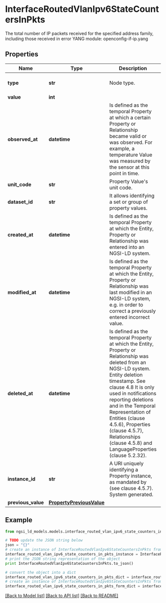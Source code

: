 # InterfaceRoutedVlanIpv6StateCountersInPkts

The total number of IP packets received for the specified address family, including those received in error  YANG module: openconfig-if-ip.yang 

## Properties

Name | Type | Description | Notes
------------ | ------------- | ------------- | -------------
**type** | **str** | Node type.  | [optional] [default to 'Property']
**value** | **int** |  | 
**observed_at** | **datetime** | Is defined as the temporal Property at which a certain Property or Relationship became valid or was observed. For example, a temperature Value was measured by the sensor at this point in time.  | [optional] 
**unit_code** | **str** | Property Value&#39;s unit code.  | [optional] 
**dataset_id** | **str** | It allows identifying a set or group of property values.  | [optional] 
**created_at** | **datetime** | Is defined as the temporal Property at which the Entity, Property or Relationship was entered into an NGSI-LD system.  | [optional] [readonly] 
**modified_at** | **datetime** | Is defined as the temporal Property at which the Entity, Property or Relationship was last modified in an NGSI-LD system, e.g. in order to correct a previously entered incorrect value.  | [optional] [readonly] 
**deleted_at** | **datetime** | Is defined as the temporal Property at which the Entity, Property or Relationship was deleted from an NGSI-LD system.  Entity deletion timestamp. See clause 4.8 It is only used in notifications reporting deletions and in the Temporal Representation of Entities (clause 4.5.6), Properties (clause 4.5.7), Relationships (clause 4.5.8) and LanguageProperties (clause 5.2.32).  | [optional] [readonly] 
**instance_id** | **str** | A URI uniquely identifying a Property instance, as mandated by (see clause 4.5.7). System generated.  | [optional] [readonly] 
**previous_value** | [**PropertyPreviousValue**](PropertyPreviousValue.md) |  | [optional] 

## Example

```python
from ngsi_ld_models.models.interface_routed_vlan_ipv6_state_counters_in_pkts import InterfaceRoutedVlanIpv6StateCountersInPkts

# TODO update the JSON string below
json = "{}"
# create an instance of InterfaceRoutedVlanIpv6StateCountersInPkts from a JSON string
interface_routed_vlan_ipv6_state_counters_in_pkts_instance = InterfaceRoutedVlanIpv6StateCountersInPkts.from_json(json)
# print the JSON string representation of the object
print InterfaceRoutedVlanIpv6StateCountersInPkts.to_json()

# convert the object into a dict
interface_routed_vlan_ipv6_state_counters_in_pkts_dict = interface_routed_vlan_ipv6_state_counters_in_pkts_instance.to_dict()
# create an instance of InterfaceRoutedVlanIpv6StateCountersInPkts from a dict
interface_routed_vlan_ipv6_state_counters_in_pkts_form_dict = interface_routed_vlan_ipv6_state_counters_in_pkts.from_dict(interface_routed_vlan_ipv6_state_counters_in_pkts_dict)
```
[[Back to Model list]](../README.md#documentation-for-models) [[Back to API list]](../README.md#documentation-for-api-endpoints) [[Back to README]](../README.md)


